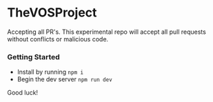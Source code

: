# TheVOSProject
Accepting all PR's. This experimental repo will accept all pull requests without conflicts or malicious code.

### Getting Started

- Install by running ```npm i```
- Begin the dev server ```npm run dev```

Good luck!